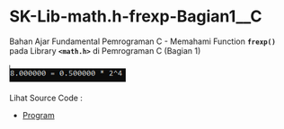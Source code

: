 # SK-Lib-math.h-frexp-Bagian1__C
Bahan Ajar Fundamental Pemrograman C - Memahami Function <code><b>frexp()</b></code> pada Library <code><b>&lt;math.h></b></code> di Pemrograman C (Bagian 1)<br><br>
<img src="https://github.com/RizkyKhapidsyah/SK-Lib-math.h-frexp-Bagian1__C/blob/master/SK-Lib-math.h-frexp-Bagian1__C/result/001.PNG"><br><br>
Lihat Source Code : <br>
- <a href="https://github.com/RizkyKhapidsyah/SK-Lib-math.h-frexp-Bagian1__C/blob/master/SK-Lib-math.h-frexp-Bagian1__C/Source.c">Program</a>
